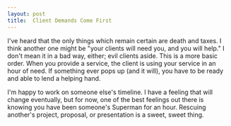 ```yaml
---
layout: post
title:  Client Demands Come First
---
```


I've heard that the only things which remain certain are death and taxes. I think another one might be "your clients will need you, and you will help." I don't mean it in a bad way, either; evil clients aside. This is a more basic order. When you provide a service, the client is using your service in an hour of need. If something ever pops up (and it will), you have to be ready and able to lend a helping hand.

I'm happy to work on someone else's timeline. I have a feeling that will change eventually, but for now, one of the best feelings out there is knowing you have been someone's Superman for an hour. Rescuing another's project, proposal, or presentation is a sweet, sweet thing.